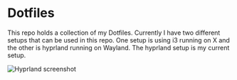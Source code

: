 # Dotfiles

This repo holds a collection of my Dotfiles.
Currently I have two different setups that can be used in this repo.
One setup is using i3 running on X and the other is hyprland running on Wayland.
The hyprland setup is my current setup.


![Hyprland screenshot](blob:https://drive.proton.me/735402ce-6961-477e-b971-c0c56974584b)


